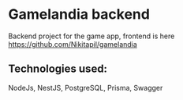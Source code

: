 # Gamelandia backend
 
 Backend project for the game app, frontend is here https://github.com/Nikitapil/gamelandia
 
## Technologies used: 
NodeJs, NestJS, PostgreSQL, Prisma, Swagger
